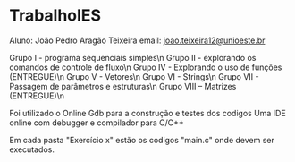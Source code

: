# TrabalhoIES

Aluno: João Pedro Aragão Teixeira 
email: joao.teixeira12@unioeste.br

Grupo I - programa sequenciais simples\n
Grupo II - explorando os comandos de controle de fluxo\n
Grupo IV - Explorando o uso de funções (ENTREGUE)\n
Grupo V - Vetores\n
Grupo VI - Strings\n
Grupo VII - Passagem de parâmetros e estruturas\n
Grupo VIII – Matrizes (ENTREGUE)\n

Foi utilizado o Online Gdb para a construção e testes dos codigos
Uma IDE online com debugger e compilador para C/C++

Em cada pasta "Exercício x" estão os codigos "main.c" onde devem ser executados.
